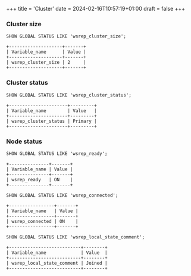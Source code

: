 +++
title = 'Cluster'
date = 2024-02-16T10:57:19+01:00
draft = false
+++

### Cluster size

```mysql
SHOW GLOBAL STATUS LIKE 'wsrep_cluster_size';
```
```
+--------------------+-------+
| Variable_name      | Value |
+--------------------+-------+
| wsrep_cluster_size | 2     |
+--------------------+-------+
```

### Cluster status

```mysql
SHOW GLOBAL STATUS LIKE 'wsrep_cluster_status';

```
```
+----------------------+---------+
| Variable_name        | Value   |
+----------------------+---------+
| wsrep_cluster_status | Primary |
+----------------------+---------+
```


### Node status 

```mysql
SHOW GLOBAL STATUS LIKE 'wsrep_ready';

```
```
+---------------+-------+
| Variable_name | Value |
+---------------+-------+
| wsrep_ready   | ON    |
+---------------+-------+
```

```mysql
SHOW GLOBAL STATUS LIKE 'wsrep_connected';

```
```
+-----------------+-------+
| Variable_name   | Value |
+-----------------+-------+
| wsrep_connected | ON    |
+-----------------+-------+
```

```mysql
SHOW GLOBAL STATUS LIKE 'wsrep_local_state_comment';

```
```
+---------------------------+--------+
| Variable_name             | Value  |
+---------------------------+--------+
| wsrep_local_state_comment | Joined |
+---------------------------+--------+
```
